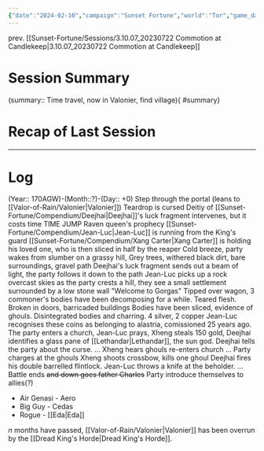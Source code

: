 ```yaml
---
{"date":"2024-02-10","campaign":"Sunset Fortune","world":"Tor","game_date":"170AGW-n-0","type":"session/sf","location":null,"characters":["Jean-Luc","Deejhai","Xhang","Eda"],"tags":null,"icon":"FasFileLines","dg-publish":true,"permalink":"/sunset-fortune/sessions/3-10-08-20240210/","dgPassFrontmatter":true,"created":"2024-02-10T11:33:43.704+10:30","updated":"2025-08-21T12:52:47.938+09:30"}
---
```


prev. [[Sunset-Fortune/Sessions/3.10.07_20230722 Commotion at Candlekeep\|3.10.07_20230722 Commotion at Candlekeep]]
# Session Summary
(summary:: Time travel, now in Valonier, find village){ #summary}

# Recap of Last Session

---
# Log
(Year:: 170AGW)-(Month::?)-(Day:: +0)
Step through the portal (leans to [[Valor-of-Rain/Valonier\|Valonier]])
Teardrop is cursed
Deitiy of [[Sunset-Fortune/Compendium/Deejhai\|Deejhai]]'s luck fragment intervenes, but
it costs time TIME JUMP
Raven queen's prophecy
[[Sunset-Fortune/Compendium/Jean-Luc\|Jean-Luc]] is running from the King's guard
[[Sunset-Fortune/Compendium/Xang Carter\|Xang Carter]] is holding his loved one, who is then sliced in half by the reaper
Cold breeze, party wakes from slumber
on a grassy hill, Grey trees, withered black dirt, bare surroundings, gravel path
Deejhai's luck fragment sends out a beam of light, the party follows it down to the path
Jean-Luc picks up a rock
overcast skies
as the party crests a hill, they see a small settlement surrounded by a low stone wall
"Welcome to Gorgas"
Tipped over wagon, 3 commoner's bodies have been decomposing for a while.
Teared flesh.
Broken in doors, barricaded buildings
Bodies have been sliced, evidence of ghouls.  Disintegrated bodies and charring.
4 silver, 2 copper
Jean-Luc recognises these coins as belonging to alastria, comissioned 25 years ago.
The party enters a church, Jean-Luc prays, Xheng steals 150 gold, Deejhai identifies a glass pane of [[Lethandar\|Lethandar]], the sun god.
Deejhai tells the party about the curse.
...
Xheng hears ghouls
re-enters church
...
Party charges at the ghouls
Xheng shoots crossbow, kills one ghoul
Deejhai fires his double barrelled flintlock.
Jean-Luc throws a knife at the beholder.
...
Battle ends ~~and down goes father Charles~~
Party introduce themselves to allies(?)
 - Air Genasi - Aero
 - Big Guy - Cedas
 - Rogue - [[Eda\|Eda]]

*n* months have passed,
[[Valor-of-Rain/Valonier\|Valonier]] has been overrun by the [[Dread King's Horde\|Dread King's Horde]].